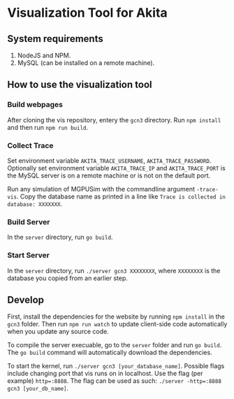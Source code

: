 # Visualization Tool for Akita

## System requirements

1. NodeJS and NPM. 
2. MySQL (can be installed on a remote machine). 

## How to use the visualization tool

### Build webpages

After cloning the vis repository, entery the `gcn3` directory. Run `npm install` and then run `npm run build`. 

### Collect Trace

Set environment variable `AKITA_TRACE_USERNAME`, `AKITA_TRACE_PASSWORD`. Optionally set environment variable `AKITA_TRACE_IP` and `AKITA_TRACE_PORT` is the MySQL server is on a remote machine or is not on the default port.

Run any simulation of MGPUSim with the commandline argument `-trace-vis`. Copy the database name as printed in a line like `Trace is collected in database: XXXXXXX`. 

### Build Server

In the `server` directory, run `go build`. 

### Start Server

In the `server` directory, run `./server gcn3 XXXXXXXX`, where `XXXXXXXX` is the database you copied from an earlier step.

## Develop

First, install the dependencies for the website by running `npm install` in the `gcn3` folder. Then run `npm run watch` to update client-side code automatically when you update any source code.

To compile the server execuable, go to the `server` folder and run `go build`. The `go build` command will automatically download the dependencies.

To start the kernel, run `./server gcn3 [your_database_name]`. Possible flags include changing port that vis runs on in localhost. Use the flag (per example) `http=:8888`. The flag can be used as such: `./server -http=:8888 gcn3 [your_db_name]`.
